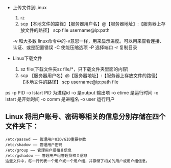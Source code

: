 - 上传文件到Linux
  1. rz
  2. scp【本地文件的路径】【服务器用户名】@【服务器地址】:【服务器上存放文件的路径】
     scp file username@ip:path

  -v 和大多数 linux命令中的-v意思一样，用来显示进度。可以用来查看连接、认证、或是配置错误
  -C 使能压缩选项
  -P 选择端口
  -r 复制目录

- Linux下载文件
  1. sz file(下载文件夹sz file/*，只下载文件夹里面的内容)
  2. scp 【服务器用户名】@【服务器地址】:【服务器上存放文件的路径】【本地文件的路径】
     scp  username@ip:path file


ps -p PID -o lstart
PID 为进程id  -o 是output 输出项
-o etime 是运行时间
-o lstart 是开始时间
-o comm 是进程名
-o user 运行用户

## Linux 将用户账号、密码等相关的信息分别存储在四个文件夹下：
    /etc/passwd —— 管理用户UID/GID重要参数
    /etc/shadow —— 管理用户密码
    /etc/group —— 管理用户组相关信息
    /etc/gshadow —— 管理用户组管理员相关信息
    这些文件中，每一行代表一个用户或一个用户组，并存储了相关的用户或用户组信息。